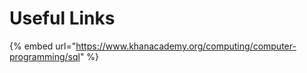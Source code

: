 # Useful Links

{% embed url="https://www.khanacademy.org/computing/computer-programming/sql" %}



